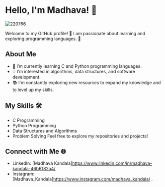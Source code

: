 # Hello, I'm Madhava! 👋
![220766](https://github.com/MadhavaKandala/MadhavaKandala/assets/149293303/0f6a1970-d2cf-459f-b4cf-cd272433274d)

Welcome to my GitHub profile! 🎉 I am passionate about learning and exploring programming languages. 🚀
## About Me
- 🌱 I’m currently learning C and Python programming languages.
- 💡 I’m interested in algorithms, data structures, and software development.
- 📚 I'm constantly exploring new resources to expand my knowledge and to level up my skills.
## My Skills 🛠️
- C Programming
- Python Programming
- Data Structures and Algorithms
- Problem Solving
Feel free to explore my repositories and projects!
## Connect with Me 🌐

- LinkedIn: [Madhava Kandala]https://www.linkedin.com/in/madhava-kandala-46b6182a4/
- Instagram: [Madhava_Kandala]https://www.instagram.com/madhava_kandala/
.
